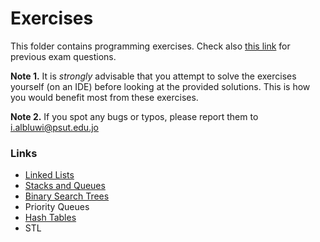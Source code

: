 # Exercises

This folder contains programming exercises. Check also [this link](https://drive.google.com/drive/folders/13e8MXoUnqkpg67tQXuThBoEF4IC6nV85) for previous exam questions.

**Note 1.** It is *strongly* advisable that you attempt to solve the exercises yourself (on an IDE) before looking at the provided solutions. This is how you would benefit most from these exercises.

**Note 2.** If you spot any bugs or typos, please report them to i.albluwi@psut.edu.jo

### Links

* [Linked Lists](list_exercises.md)
* [Stacks and Queues](stacks_queues_exercises.md)
* [Binary Search Trees](bst_exercises.md)
* Priority Queues
* [Hash Tables](hashing_exercises.md)
* STL

